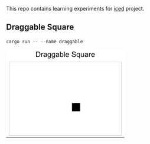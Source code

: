 This repo contains learning experiments for [iced](https://github.com/hecrj/iced) project.

## Draggable Square

```rust
cargo run -- --name draggable
```

![gif](./images/draggable.gif)
